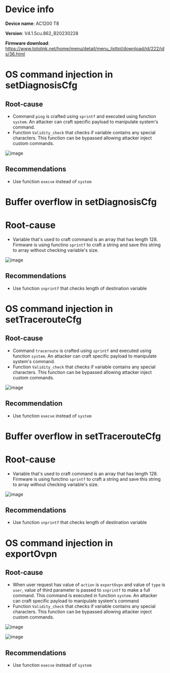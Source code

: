 # Device info

**Device name**: AC1200 T8

**Version**: V4.1.5cu.862_B20230228

**Firmware download**: https://www.totolink.net/home/menu/detail/menu_listtpl/download/id/222/ids/36.html

# OS command injection in **setDiagnosisCfg**
## Root-cause
- Command `ping` is crafted using `sprintf` and executed using function `system`. An attacker can craft specific payload to manipulate system's command.
- Function `Validity_check` that checks if variable contains any special characters. This function can be bypassed allowing attacker inject custom commands.

![image](https://github.com/user-attachments/assets/a7049a7f-c99f-4f41-bcd5-ea6642c01c68)

## Recommendations
- Use function `execve` instead of `system`

# Buffer overflow in **setDiagnosisCfg**
# Root-cause
- Variable that's used to craft command is an array that has length 128. Firmware is using functino `sprintf` to craft a string and save this string to array without checking variable's size.

![image](https://github.com/user-attachments/assets/23a2a69b-d293-4b2d-aa75-b39f47a53ad2)

## Recommendations
- Use function `snprintf` that checks length of destination variable

# OS command injection in **setTracerouteCfg**
## Root-cause
- Command `traceroute` is crafted using `sprintf` and executed using function `system`. An attacker can craft specific payload to manipulate system's command.
- Function `Validity_check` that checks if variable contains any special characters. This function can be bypassed allowing attacker inject custom commands.

![image](https://github.com/user-attachments/assets/7d64064f-7b9f-43bf-bfcd-2146d84b46c7)

## Recommendation
- Use function `execve` instead of `system`

# Buffer overflow in **setTracerouteCfg**

# Root-cause
- Variable that's used to craft command is an array that has length 128. Firmware is using functino `sprintf` to craft a string and save this string to array without checking variable's size.

![image](https://github.com/user-attachments/assets/da0b1169-ef27-44d3-b2ee-8d8dc8d03277)

## Recommendations
- Use function `snprintf` that checks length of destination variable

# OS command injection in exportOvpn
## Root-cause
- When user request has value of `action` is `exportOvpn` and value of `type` is `user`, value of third parameter is passed to `snprintf` to make a full command. This command is executed in function `system`. An attacker can craft specific payload to manipulate system's command
- Function `Validity_check` that checks if variable contains any special characters. This function can be bypassed allowing attacker inject custom commands.

![image](https://github.com/user-attachments/assets/fee19476-a682-4bc0-a19b-630d0f142848)

![image](https://github.com/user-attachments/assets/20bac1d5-7f7f-40fb-ab65-7371ee03b89f)

## Recommendations
- Use function `execve` instead of `system`

